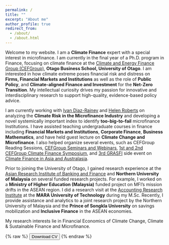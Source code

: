 ```yaml
---
permalink: /
title: ""
excerpt: "About me"
author_profile: true
redirect_from: 
  - /about/
  - /about.html
---
```


Welcome to my website. I am a **Climate Finance** expert with a special interest in microfinance. I am currently in the final year of a Ph.D. program in Finance, focusing on climate finance at the [Climate and Energy Finance Group (CEFGroup)](https://blogs.otago.ac.nz/cefg/), **Otago Business School, University of Otago**. I am interested in how climate extreme poses financial risk and distress on **Firms, Financial Markets and Institutions** as well as the role of **Public Policy**, and **Climate-aligned Finance and Investment** for the **Net-Zero Transition**. My intellectual curiosity drives my passion for innovative and interdisciplinary research to support high-quality, evidence-based policy advice.

I am currently working with [Ivan Diaz-Rainey](https://www.otago.ac.nz/accountancyfinance/staff/otago032953.html) and [Helen Roberts](https://www.otago.ac.nz/accountancyfinance/staff/helenroberts.html) on analyzing the **Climate Risk in the Microfinance Industry** and developing a novel systemically important index to identify **too-big-to-fail** microfinance Institutions. I have assisted teaching undergraduate courses in finance including **Financial Markets and Institutions**, **Corporate Finance**, **Business Mathematics**, and have held guest lecture on **Climate Change and Microfinance**. I also helped organize several events, such as CEFGroup Reading Sessions, [CEFGroup Seminars and Webinars](https://blogs.otago.ac.nz/cefg/cefgroup-webinar-do-firms-experiencing-more-wildfires-disclose-more-wildfire-information-in-their-10-ks/), [1st and 2nd CEFGroup Climate Finance Symposium](https://blogs.otago.ac.nz/cefg/cefgroup-past-events/call-for-papers-1st-cefgroup-climate-finance-symposium/), and [3rd GRASFI](https://www.susfinalliance2020.org/) side event on [Climate Finance in Asia and Australasia](https://blogs.otago.ac.nz/cefg/online-workshop-on-climate-finance-in-asia-and-australasia/).

Prior to joining the University of Otago, I gained research experience at the [Asian Research Institute of Banking and Finance](http://sefb.uum.edu.my/aribf/) and **Northern University of Malaysia** on several funded research projects. For example, I worked on a **Ministry of Higher Education (Malaysia)** funded project on MFI’s mission drifts in the ASEAN region. I did a research visit at the [Accounting Research Institute](https://ari.uitm.edu.my/) at the **MARA University of Technology** during my M.Sc. Recently, I provide assistance and analytics to a joint research project by the Northern University of Malaysia and the **Prince of Songkla University** on savings mobilization and **Inclusive Finance** in the ASEAN economies.

My research interests lie in Financial Economics of Climate Change, Climate & Sustainable Finance and Microfinance.

{% raw %}
<button onclick="window.open('/files/IFTEKHAR_CV.pdf')">Download CV</button>
{% endraw %}

